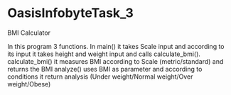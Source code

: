 # OasisInfobyteTask_3
BMI Calculator

In this program 3 functions. In main() it takes Scale input and according to its input it takes height and weight input and calls calculate_bmi().
calculate_bmi() it measures BMI according to Scale (metric/standard) and returns the BMI 
analyze() uses BMI as parameter and according to conditions it return analysis (Under weight/Normal weight/Over weight/Obese)
